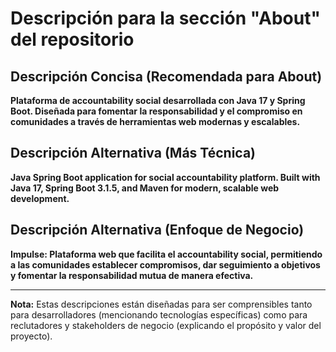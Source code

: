 # Descripción para la sección "About" del repositorio

## Descripción Concisa (Recomendada para About)

**Plataforma de accountability social desarrollada con Java 17 y Spring Boot. Diseñada para fomentar la responsabilidad y el compromiso en comunidades a través de herramientas web modernas y escalables.**

## Descripción Alternativa (Más Técnica)

**Java Spring Boot application for social accountability platform. Built with Java 17, Spring Boot 3.1.5, and Maven for modern, scalable web development.**

## Descripción Alternativa (Enfoque de Negocio)

**Impulse: Plataforma web que facilita el accountability social, permitiendo a las comunidades establecer compromisos, dar seguimiento a objetivos y fomentar la responsabilidad mutua de manera efectiva.**

---

**Nota:** Estas descripciones están diseñadas para ser comprensibles tanto para desarrolladores (mencionando tecnologías específicas) como para reclutadores y stakeholders de negocio (explicando el propósito y valor del proyecto).